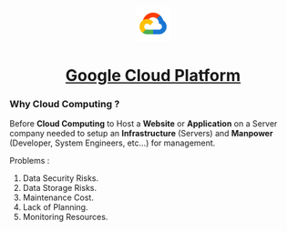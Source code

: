 <p align=center><img src='Cloud.png' width=12%></p>

<h1 align=center><a href='https://cloud.google.com/'>Google Cloud Platform</a></h1>

### Why Cloud Computing ?

Before **Cloud Computing** to Host a **Website** or **Application** on a Server company needed to setup an **Infrastructure** (Servers) and **Manpower** (Developer, System Engineers, etc...) for management.

Problems :
1. Data Security Risks.
2. Data Storage Risks.
3. Maintenance Cost. 
4. Lack of Planning.
5. Monitoring Resources.
